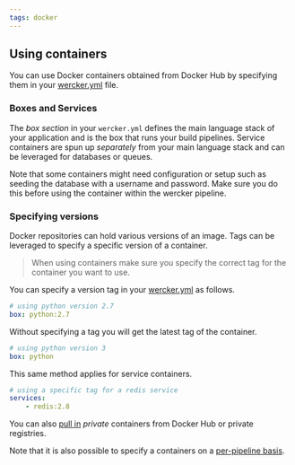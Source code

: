 ```yaml
---
tags: docker
---
```


## Using containers

You can use Docker containers obtained from Docker Hub by specifying them
in your [wercker.yml](/docs/wercker-yml/creating-a-yml.html) file.

### Boxes and Services

The *box section* in your `wercker.yml` defines the main language stack
of your application and is the box that runs your build pipelines.
Service containers are spun up *separately* from your main language stack
and can be leveraged for databases or queues.

Note that some containers might need configuration or setup such as
seeding the database with a username and password. Make sure you do this
before using the container within the wercker pipeline.

### Specifying versions

Docker repositories can hold various versions of an image. Tags can be leveraged
to specify a specific version of a container.

> When using containers make sure you specify the correct tag for the
container you want to use.

You can specify a version tag in your
[wercker.yml](/learn/basics/configuration.html) as follows.

```yaml
# using python version 2.7
box: python:2.7
```

Without specifying a tag you will get the latest tag of the container.

```yaml
# using python version 3
box: python
```

This same method applies for service containers.

```yaml
# using a specific tag for a redis service
services:
    - redis:2.8
```

You can also [pull in](/docs/containers/private-containers.html) *private*
containers from Docker Hub or private registries.

Note that it is also possible to specify a containers on a
[per-pipeline basis](/docs/pipelines/per-pipeline-containers.html).
